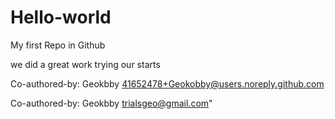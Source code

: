 # Hello-world
My first Repo in Github

we did a great work trying  our starts


Co-authored-by: Geokbby <41652478+Geokobby@users.noreply.github.com>

Co-authored-by: Geokbby <trialsgeo@gmail.com>"
